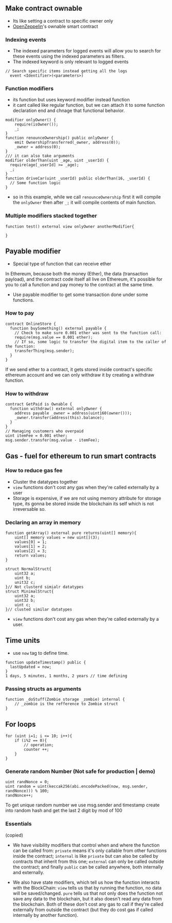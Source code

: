 ## Make contract ownable
- Its like setting a contract to specific owner only
- [OpenZeppelin](https://openzeppelin.com/contracts/)'s ownable smart contract

### Indexing events 
* The indexed parameters for logged events will allow you to search for these events using the indexed parameters as filters.
* The indexed keyword is only relevant to logged events
```'
// Search specific items instead getting all the logs
  event <Identifier>(<parameters>)
```
### Function modifiers
* its function but uses keyword modifier instead function
* it cant called like regular function, but we can attach it to some function declaration end and chnage that functional behavior.

```
modifier onlyOwner() {
    require(isOwner());
    _;
}
function renounceOwnership() public onlyOwner {
    emit OwnershipTransferred(_owner, address(0));
    _owner = address(0);
}
/// it can also take arguments
modifier olderThan(uint _age, uint _userId) {
  require(age[_userId] >= _age);
  _;
}
function driveCar(uint _userId) public olderThan(16, _userId) {
  // Some function logic
}
```
* so in this example, while we call `renounceOwnership` first it will compile the `onlyOwner` then after `_;` it will compile contents of main function.
### Multiple modifiers stacked together
```
function test() external view onlyOwner anotherModifier{

}
```
## Payable modifier
- Special type of function that can receive ether

In Ethereum, because both the money (Ether), the data (transaction payload), and the contract code itself all live on Ethereum, it's possible for you to call a function and pay money to the contract at the same time.

- Use payable modifier to get some transaction done under some functions.


### How to pay
```
contract OnlineStore {
  function buySomething() external payable {
    // Check to make sure 0.001 ether was sent to the function call:
    require(msg.value == 0.001 ether);
    // If so, some logic to transfer the digital item to the caller of the function:
    transferThing(msg.sender);
  }
}
```
If we send ether to a contract, it gets stored inside contract's specific ethereum account and we can only withdraw it by creating a withdraw function.
### How to withdraw
```
contract GetPaid is Ownable {
  function withdraw() external onlyOwner {
    address payable _owner = address(uint160(owner()));
    _owner.transfer(address(this).balance);
  }
}
// Managing customers who overpaid
uint itemFee = 0.001 ether;
msg.sender.transfer(msg.value - itemFee);

``` 

## Gas - fuel for ethereum to run smart contracts
### How to reduce gas fee 
- Cluster the datatypes together 
- `view` functions don't cost any gas when they're called externally by a user
- Storage is expensive, if we are not using memory attribute for storage type, its gonna be stored inside the blockchain its self which is not irreversable so.
### Declaring an array in memory
```
function getArray() external pure returns(uint[] memory){
    uint[] memory values = new uint[](3);
    values[0] = 1;
    values[1] = 2;
    values[2] = 3;
    return values;
}
```

```
struct NormalStruct{
    uint32 a;
    uint b;
    unit32 c;
}// Not clusterd simialr datatypes
struct MinimalStruct{
    uint32 a;
    uint32 b;
    uint c;
}// clusted similar datatypes
```
- `view` functions don't cost any gas when they're called externally by a user.


## Time units
* use `now` tag to define time.
```
function updateTimestamp() public {
  lastUpdated = now;
}
1 days, 5 minutes, 1 months, 2 years // time defining 
```

### Passing structs as arguments
```
function _doStuff(Zombie storage _zombie) internal {
    // _zombie is the refference to Zombie struct
}
```
## For loops
```
for (uint i=1; i <= 10; i++){
    if (i%2 == 0){
        // operation;
        counter ++;
    }
}
```

### Generate random Number (Not safe for production | demo)
```
uint randNonce = 0;
uint random = uint(keccak256(abi.encodePacked(now, msg.sender, randNonce))) % 100;
randNonce++;
```
To get unique random number we use msg.sender and timestamp create into random hash and get the last 2 digit by mod of 100
### Essentials

(copied)

- We have visibility modifiers that control when and where the function can be called from: `private` means it's only callable from other functions inside the contract; `internal` is like `private` but can also be called by contracts that inherit from this one; `external` can only be called outside the contract; and finally `public` can be called anywhere, both internally and externally.

- We also have state modifiers, which tell us how the function interacts with the BlockChain: `view` tells us that by running the function, no data will be saved/changed. `pure` tells us that not only does the function not save any data to the blockchain, but it also doesn't read any data from the blockchain. Both of these don't cost any gas to call if they're called externally from outside the contract (but they do cost gas if called internally by another function).



